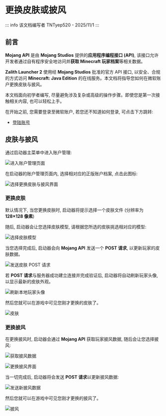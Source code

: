 # 更换皮肤或披风

::: info 该文档编写者
TNTyep520 - 2025/11/1
:::

## 前言

**Mojang API** 是由 **Mojang Studios** 提供的**应用程序编程接口 (API)**, 该接口允许开发者通过自有程序安全地访问并**获取 Minecraft 玩家档案**等相关数据。

**Zalith Launcher 2** 使用经 **Mojang Studios** 批准的官方 API 接口, 以安全、合规的方式访问 **Minecraft: Java Edition** 的在线服务。本文档将指导您如何在微软账户更换皮肤与披风。

本文档面向初学者编写, 尽量避免涉及复杂或高级的操作步骤。即使您是第一次接触相关内容, 也可以轻松上手。

在开始之前, 您需要登录至微软账户, 若您还不知道如何登录, 可点击下方跳转:

- [登陆账号](/docs/help/account.md)

## 皮肤与披风

通过启动器主菜单中进入账户管理:

![进入账户管理页面](/zh/docs/account/to_account.jpg)

在启动器的账户管理页面内, 选择相对应的正版账户档案, 点击此图标:

![选择更换皮肤与披风界面](/zh/docs/account/microsoft/choose_skin_capes.jpg)

### 更换皮肤

默认情况下, 当您更换皮肤时, 启动器将提示选择一个皮肤文件 (分辨率为 **128×128 像素**)

随后, 启动器会让您选择皮肤模型, 请根据您所选的皮肤挑选相对应的模型:

![选择皮肤模型](/zh/docs/account/microsoft/choose_skin_model.jpg)

当您选择完成后, 启动器会向 **Mojang API** 发送一个 **POST 请求**, 以更新玩家的皮肤数据。

![发送皮肤 POST 请求](/zh/docs/account/microsoft/post_new_skin.jpg)

若 **POST 请求**与服务器成功建立连接并完成验证后, 启动器将自动刷新玩家头像, 以显示最新的皮肤外观。

![刷新本地玩家头像](/zh/docs/account/microsoft/load_new_skin.jpg)

然后您就可以在游戏中可见您刚才更换的皮肤了。

![皮肤](/zh/docs/account/microsoft/game_new_skin.jpg)

### 更换披风

在更换披风时, 启动器会通过 **Mojang API** 获取玩家披风数据, 随后会让您选择披风:

![获取披风数据](/zh/docs/account/microsoft/get_capes.jpg)

![更换披风界面](/zh/docs/account/microsoft/choose_capes.jpg)

当一切完成后, 启动器将会发送 **POST 请求**以更新披风数据:

![发送新披风数据](/zh/docs/account/microsoft/post_new_capes.jpg)

然后您就可以在游戏中可见您刚才更换的披风了。

![披风](/zh/docs/account/microsoft/game_new_capes.jpg)
